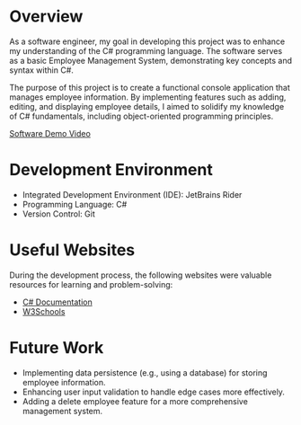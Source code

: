 # Overview
As a software engineer, my goal in developing this project was to enhance my understanding of the C# programming language. 
The software serves as a basic Employee Management System, demonstrating key concepts and syntax within C#.

The purpose of this project is to create a functional console application that manages employee information. 
By implementing features such as adding, editing, and displaying employee details, 
I aimed to solidify my knowledge of C# fundamentals, including object-oriented programming principles.

[Software Demo Video](https://youtu.be/WmE8bUv0Wnc)

# Development Environment

- Integrated Development Environment (IDE): JetBrains Rider
- Programming Language: C#
- Version Control: Git

# Useful Websites

During the development process, the following websites were valuable resources for learning and problem-solving:

- [C# Documentation](https://learn.microsoft.com/en-us/dotnet/csharp/tour-of-csharp/)
- [W3Schools](https://www.w3schools.com/cs/index.php)

# Future Work

- Implementing data persistence (e.g., using a database) for storing employee information.
- Enhancing user input validation to handle edge cases more effectively.
- Adding a delete employee feature for a more comprehensive management system.
